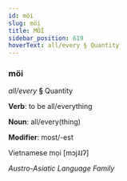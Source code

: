 ```yaml
---
id: möi
slug: möi
title: MÖİ
sidebar_position: 619
hoverText: all/every § Quantity
---
```


### möi

*all/every* **§** Quantity

**Verb**: to be all/everything

**Noun**: all/every(thing)

**Modifier**: most/-est

Vietnamese mọi   [mɔj˨˩ʔ]

*Austro-Asiatic Language Family*